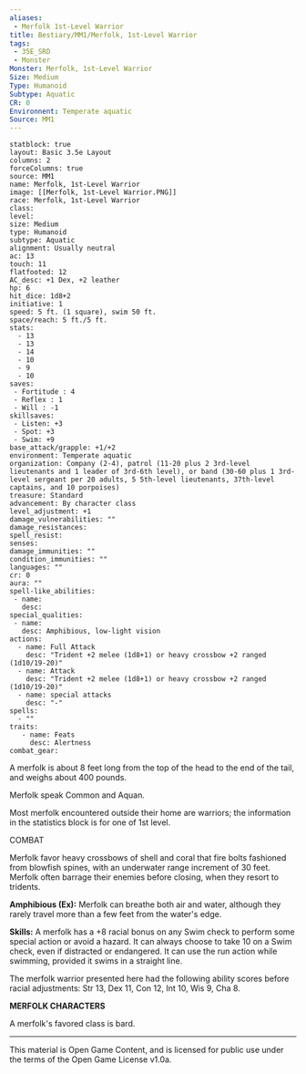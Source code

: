 ```yaml
---
aliases:
 - Merfolk 1st-Level Warrior
title: Bestiary/MM1/Merfolk, 1st-Level Warrior
tags: 
 - 35E_SRD
 - Monster
Monster: Merfolk, 1st-Level Warrior
Size: Medium
Type: Humanoid
Subtype: Aquatic
CR: 0
Environnent: Temperate aquatic
Source: MM1
---
```


```statblock
statblock: true
layout: Basic 3.5e Layout
columns: 2
forceColumns: true
source: MM1 
name: Merfolk, 1st-Level Warrior
image: [[Merfolk, 1st-Level Warrior.PNG]]
race: Merfolk, 1st-Level Warrior
class: 
level: 
size: Medium
type: Humanoid
subtype: Aquatic
alignment: Usually neutral
ac: 13
touch: 11
flatfooted: 12
AC_desc: +1 Dex, +2 leather
hp: 6
hit_dice: 1d8+2
initiative: 1
speed: 5 ft. (1 square), swim 50 ft.
space/reach: 5 ft./5 ft.
stats:
  - 13
  - 13
  - 14
  - 10
  - 9
  - 10
saves:
 - Fortitude : 4
 - Reflex : 1
 - Will : -1
skillsaves:
 - Listen: +3
 - Spot: +3
 - Swim: +9
base_attack/grapple: +1/+2
environment: Temperate aquatic
organization: Company (2-4), patrol (11-20 plus 2 3rd-level lieutenants and 1 leader of 3rd-6th level), or band (30-60 plus 1 3rd-level sergeant per 20 adults, 5 5th-level lieutenants, 37th-level captains, and 10 porpoises)
treasure: Standard
advancement: By character class
level_adjustment: +1
damage_vulnerabilities: ""
damage_resistances: 
spell_resist: 
senses: 
damage_immunities: ""
condition_immunities: ""
languages: ""
cr: 0
aura: ""
spell-like_abilities:
 - name: 
   desc: 
special_qualities:
 - name:
   desc: Amphibious, low-light vision
actions:
  - name: Full Attack
    desc: "Trident +2 melee (1d8+1) or heavy crossbow +2 ranged (1d10/19-20)"
  - name: Attack
    desc: "Trident +2 melee (1d8+1) or heavy crossbow +2 ranged (1d10/19-20)"
  - name: special attacks
    desc: "-"
spells:
  - ""
traits:
   - name: Feats
     desc: Alertness
combat_gear:  
```


A merfolk is about 8 feet long from the top of the head to the end of the tail, and weighs about 400 pounds.

Merfolk speak Common and Aquan.

Most merfolk encountered outside their home are warriors; the information in the statistics block is for one of 1st level.

COMBAT

Merfolk favor heavy crossbows of shell and coral that fire bolts fashioned from blowfish spines, with an underwater range increment of 30 feet. Merfolk often barrage their enemies before closing, when they resort to tridents.


**Amphibious (Ex):** Merfolk can breathe both air and water, although they rarely travel more than a few feet from the water's edge.


**Skills:** A merfolk has a +8 racial bonus on any Swim check to perform some special action or avoid a hazard. It can always choose to take 10 on a Swim check, even if distracted or endangered. It can use the run action while swimming, provided it swims in a straight line.

The merfolk warrior presented here had the following ability scores before racial adjustments: Str 13, Dex 11, Con 12, Int 10, Wis 9, Cha 8.


**MERFOLK CHARACTERS**


A merfolk's favored class is bard.

---

This material is Open Game Content, and is licensed for public use under the terms of the Open Game License v1.0a.

